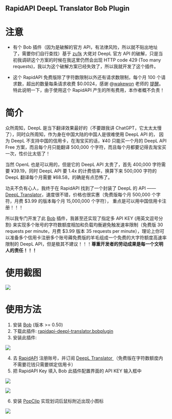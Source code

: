 RapidAPI DeepL Translator Bob Plugin
------------------------------------

# 注意

* 有个 Bob 插件（因为是破解的官方 API，有法律风险，所以就不贴出地址了，需要你们自行查找）基于 [zu1k](https://github.com/zu1k) 大佬对 DeepL 官方 API 的破解，只是当初我调研这个方案的时候在我这里仍然会出现 HTTP code 429 (Too many requests)，我以为这个破解方案已经失效了，所以我就开发了这个插件。

* 这个 RapidAPI 免费版除了字符数限制以外还有请求数限制，每个月 100 个请求数，超出的数量每条请求收费 $0.0024，感谢 @[wakewon](https://github.com/wakewon) 老师的 [提醒](https://github.com/yetone/bob-plugin-rapidapi-deepl-translator/issues/2)。特此说明一下，由于使用这个 RapidAPI 产生的所有费用，本作者概不负责！

# 简介

众所周知，DeepL 是当下翻译效果最好的（不要跟我讲 ChatGPT，它太太太慢了），同时众所周知，作为身在中国大陆的中国人是很难使用 DeepL API 的，
因为 DeepL 不支持中国的信用卡，在淘宝买的话，¥40 只能买一个月的 DeepL API Free 方案，而且每个月只能翻译 500,000 个字符，而且每个月都要记得去淘宝买一次，性价比太低了！


当然 OpenL 也是可以用的，但是它的 DeepL API 太贵了，首先 400,000 字符需要 ¥39.19，同时 DeepL API 要 1.4x 的计费倍率，换算下来 500,000 字符的 DeepL 翻译每个月需要 ¥68.58，的确是有点恐怖了。


功夫不负有心人，我终于在 RapidAPI 找到了一个封装了 DeepL 的 API —— [DeepL Translator](https://rapidapi.com/splintPRO/api/deepl-translator)，速度很不错，价格也很实惠（免费版每个月 500,000 个字符，月费 $3.99 的版本每个月 15,000,000 个字符），
重点是可以用中国信用卡注册！！！


所以我专门开发了此 [Bob](https://bobtranslate.com) 插件，我甚至还实现了指定多 API KEY (用英文逗号分割) 来实现多个账号的字符数额度相加和负载均衡避免触发速率限制（免费版 30 requests per minute，月费 $3.99 版本 35 requests per minute），理论上你可以准备多个信用卡注册多个账号薅免费版的羊毛组成一个免费的大字符额度高速率限制的 DeepL API，但是极其不建议！！！**尊重开发者的劳动成果是每一个文明人的责任！！！**

# 使用截图

![](https://user-images.githubusercontent.com/1206493/219876934-e0ed170e-faed-4fc5-801b-e16660ffbc84.gif)

# 使用方法

1. 安装 [Bob](https://bobtranslate.com/guide/#%E5%AE%89%E8%A3%85) (版本 >= 0.50)
2. 下载此插件: [rapidapi-deepl-translator.bobplugin](https://github.com/yetone/bob-plugin-rapidapi-deepl-translator/releases)
3. 安装此插件:

![](https://user-images.githubusercontent.com/1206493/219881154-c5d4187e-a44a-4325-9309-e9e570658164.gif)

4. 去 [RapidAPI](https://rapidapi.com) 注册账号，并订阅 [DeepL Translator
](https://rapidapi.com/splintPRO/api/deepl-translator)（免费版在字符数额度内不需要花钱只需要绑定信用卡）
5. 把 RapidAPI Key 填入 Bob 此插件配置界面的 API KEY
 输入框中

![](https://user-images.githubusercontent.com/1206493/219880900-9d1bb27e-46f6-4d07-b3ab-301823af7265.png)

![](https://user-images.githubusercontent.com/1206493/219937719-f9937da1-c486-458c-9845-a87d37553a3d.gif)

6. 安装 [PopClip](https://bobtranslate.com/guide/integration/popclip.html) 实现划词后鼠标附近出现小图标

![](https://user-images.githubusercontent.com/1206493/219933584-d0c2b6cf-8fa0-40a6-858f-8f4bf05f38ef.gif)
